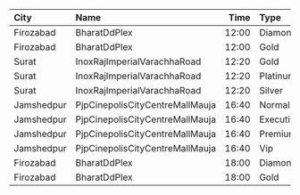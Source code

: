 | City       | Name                            |  Time | Type      | Price | Capacity | Booked |
| :--------- | :------------------------------ | ----: | :-------- | ----: | -------: | -----: |
| Firozabad  | BharatDdPlex                    | 12:00 | Diamond   |   99₹ |      100 |      0 |
| Firozabad  | BharatDdPlex                    | 12:00 | Gold      |   99₹ |      100 |      0 |
| Surat      | InoxRajImperialVarachhaRoad     | 12:20 | Gold      |  112₹ |       12 |      0 |
| Surat      | InoxRajImperialVarachhaRoad     | 12:20 | Platinum  |  140₹ |       10 |      0 |
| Surat      | InoxRajImperialVarachhaRoad     | 12:20 | Silver    |  100₹ |        5 |      0 |
| Jamshedpur | PjpCinepolisCityCentreMallMauja | 16:40 | Normal    |  160₹ |       14 |      1 |
| Jamshedpur | PjpCinepolisCityCentreMallMauja | 16:40 | Executive |  180₹ |       29 |      0 |
| Jamshedpur | PjpCinepolisCityCentreMallMauja | 16:40 | Premium   |  200₹ |       39 |      0 |
| Jamshedpur | PjpCinepolisCityCentreMallMauja | 16:40 | Vip       |  400₹ |        6 |      0 |
| Firozabad  | BharatDdPlex                    | 18:00 | Diamond   |   99₹ |      100 |      0 |
| Firozabad  | BharatDdPlex                    | 18:00 | Gold      |   99₹ |      100 |      0 |